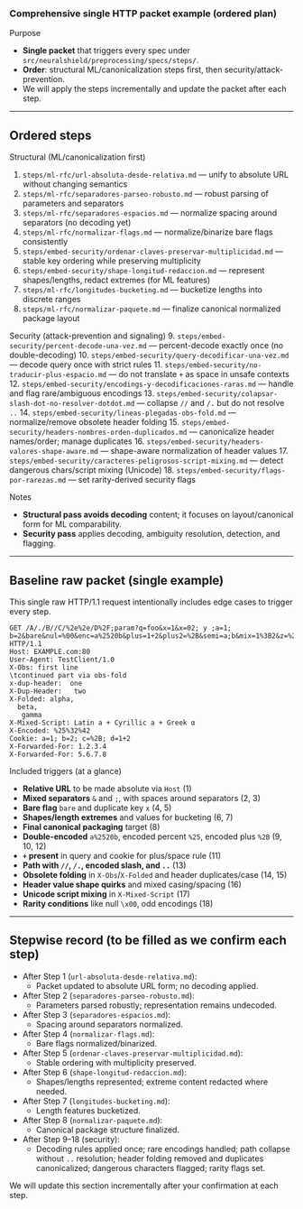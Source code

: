 ### Comprehensive single HTTP packet example (ordered plan)

Purpose
- **Single packet** that triggers every spec under `src/neuralshield/preprocessing/specs/steps/`.
- **Order**: structural ML/canonicalization steps first, then security/attack-prevention.
- We will apply the steps incrementally and update the packet after each step.

---

## Ordered steps

Structural (ML/canonicalization first)
1. `steps/ml-rfc/url-absoluta-desde-relativa.md` — unify to absolute URL without changing semantics
2. `steps/ml-rfc/separadores-parseo-robusto.md` — robust parsing of parameters and separators
3. `steps/ml-rfc/separadores-espacios.md` — normalize spacing around separators (no decoding yet)
4. `steps/ml-rfc/normalizar-flags.md` — normalize/binarize bare flags consistently
5. `steps/embed-security/ordenar-claves-preservar-multiplicidad.md` — stable key ordering while preserving multiplicity
6. `steps/embed-security/shape-longitud-redaccion.md` — represent shapes/lengths, redact extremes (for ML features)
7. `steps/ml-rfc/longitudes-bucketing.md` — bucketize lengths into discrete ranges
8. `steps/ml-rfc/normalizar-paquete.md` — finalize canonical normalized package layout

Security (attack-prevention and signaling)
9. `steps/embed-security/percent-decode-una-vez.md` — percent-decode exactly once (no double-decoding)
10. `steps/embed-security/query-decodificar-una-vez.md` — decode query once with strict rules
11. `steps/embed-security/no-traducir-plus-espacio.md` — do not translate `+` as space in unsafe contexts
12. `steps/embed-security/encodings-y-decodificaciones-raras.md` — handle and flag rare/ambiguous encodings
13. `steps/embed-security/colapsar-slash-dot-no-resolver-dotdot.md` — collapse `//` and `/.` but do not resolve `..`
14. `steps/embed-security/lineas-plegadas-obs-fold.md` — normalize/remove obsolete header folding
15. `steps/embed-security/headers-nombres-orden-duplicados.md` — canonicalize header names/order; manage duplicates
16. `steps/embed-security/headers-valores-shape-aware.md` — shape-aware normalization of header values
17. `steps/embed-security/caracteres-peligrosos-script-mixing.md` — detect dangerous chars/script mixing (Unicode)
18. `steps/embed-security/flags-por-rarezas.md` — set rarity-derived security flags

Notes
- **Structural pass avoids decoding** content; it focuses on layout/canonical form for ML comparability.
- **Security pass** applies decoding, ambiguity resolution, detection, and flagging.

---

## Baseline raw packet (single example)

This single raw HTTP/1.1 request intentionally includes edge cases to trigger every step.

```http
GET /A/./B//C/%2e%2e/D%2F;param?q=foo&x=1&x=02; y ;a=1; b=2&bare&nul=%00&enc=a%2520b&plus=1+2&plus2=%2B&semi=a;b&mix=1%3B2&z=%25 HTTP/1.1
Host: EXAMPLE.com:80
User-Agent: TestClient/1.0
X-Obs: first line
\tcontinued part via obs-fold
x-dup-header:  one
X-Dup-Header:   two
X-Folded: alpha,
  beta,
   gamma
X-Mixed-Script: Latin a + Cyrillic а + Greek α
X-Encoded: %25%32%42
Cookie: a=1; b=2; c=%2B; d=1+2
X-Forwarded-For: 1.2.3.4
X-Forwarded-For: 5.6.7.8

```

Included triggers (at a glance)
- **Relative URL** to be made absolute via `Host` (1)
- **Mixed separators** `&` and `;`, with spaces around separators (2, 3)
- **Bare flag** `bare` and duplicate key `x` (4, 5)
- **Shapes/length extremes** and values for bucketing (6, 7)
- **Final canonical packaging** target (8)
- **Double-encoded** `a%2520b`, encoded percent `%25`, encoded plus `%2B` (9, 10, 12)
- **`+` present** in query and cookie for plus/space rule (11)
- **Path with `//`, `/.`, encoded slash, and `..`** (13)
- **Obsolete folding** in `X-Obs`/`X-Folded` and header duplicates/case (14, 15)
- **Header value shape quirks** and mixed casing/spacing (16)
- **Unicode script mixing** in `X-Mixed-Script` (17)
- **Rarity conditions** like null `\x00`, odd encodings (18)

---

## Stepwise record (to be filled as we confirm each step)

- After Step 1 (`url-absoluta-desde-relativa.md`):
  - Packet updated to absolute URL form; no decoding applied.
- After Step 2 (`separadores-parseo-robusto.md`):
  - Parameters parsed robustly; representation remains undecoded.
- After Step 3 (`separadores-espacios.md`):
  - Spacing around separators normalized.
- After Step 4 (`normalizar-flags.md`):
  - Bare flags normalized/binarized.
- After Step 5 (`ordenar-claves-preservar-multiplicidad.md`):
  - Stable ordering with multiplicity preserved.
- After Step 6 (`shape-longitud-redaccion.md`):
  - Shapes/lengths represented; extreme content redacted where needed.
- After Step 7 (`longitudes-bucketing.md`):
  - Length features bucketized.
- After Step 8 (`normalizar-paquete.md`):
  - Canonical package structure finalized.
- After Step 9–18 (security):
  - Decoding rules applied once; rare encodings handled; path collapse without `..` resolution; header folding removed and duplicates canonicalized; dangerous characters flagged; rarity flags set.

We will update this section incrementally after your confirmation at each step.



